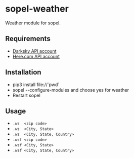 # sopel-weather
Weather module for sopel. 


## Requirements
* [Darksky API account](https://darksky.net/dev)
* [Here.com API account](https://developer.here.com/?cid=www.here.com-main_menu)


## Installation
* pip3 install file://\`pwd\`
* sopel  --configure-modules and choose yes for weather
* Restart sopel


## Usage
* `.wz  <zip code>`
* `.wz  <City, State>`
* `.wz  <City, State, Country>`
* `.wzf <zip code>`
* `.wzf <City, State>`
* `.wzf <City, State, Country>`
